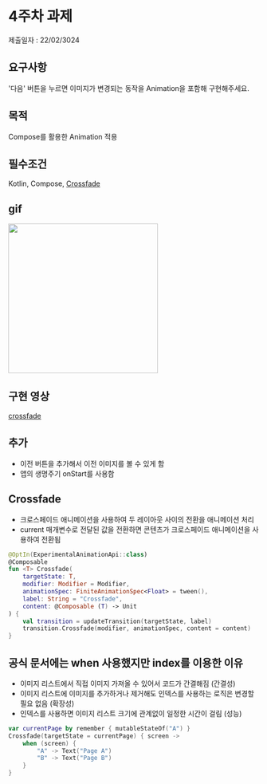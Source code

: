 # 4주차 과제
제출일자 : 22/02/3024

## 요구사항
'다음' 버튼을 누르면 이미지가 변경되는 동작을 Animation을 포함해 구현해주세요.

## 목적
Compose를 활용한 Animation 적용

## 필수조건
Kotlin, Compose, [Crossfade](https://developer.android.com/jetpack/compose/animation?hl=ko#crossfade)

## gif
<img src="https://github.com/vmkmym/android-templates/assets/71699054/a745fc50-fb12-4323-b19d-39c6b69fe864" width="300" />

## 구현 영상
[crossfade](https://github.com/vmkmym/android-templates/assets/71699054/6dac17da-b7e9-43d3-952c-ea0a1245c625)

## 추가
- 이전 버튼을 추가해서 이전 이미지를 볼 수 있게 함
- 앱의 생명주기 onStart를 사용함

## Crossfade
- 크로스페이드 애니메이션을 사용하여 두 레이아웃 사이의 전환을 애니메이션 처리
- current 매개변수로 전달된 값을 전환하면 콘텐츠가 크로스페이드 애니메이션을 사용하여 전환됨

```Kotlin
@OptIn(ExperimentalAnimationApi::class)
@Composable
fun <T> Crossfade(
    targetState: T,
    modifier: Modifier = Modifier,
    animationSpec: FiniteAnimationSpec<Float> = tween(),
    label: String = "Crossfade",
    content: @Composable (T) -> Unit
) {
    val transition = updateTransition(targetState, label)
    transition.Crossfade(modifier, animationSpec, content = content)
}
```

## 공식 문서에는 when 사용했지만 index를 이용한 이유
- 이미지 리스트에서 직접 이미지 가져올 수 있어서 코드가 간결해짐 (간결성)
- 이미지 리스트에 이미지를 추가하거나 제거해도 인덱스를 사용하는 로직은 변경할 필요 없음 (확장성)
- 인덱스를 사용하면 이미지 리스트 크기에 관계없이 일정한 시간이 걸림 (성능)
```Kotlin
var currentPage by remember { mutableStateOf("A") }
Crossfade(targetState = currentPage) { screen ->
    when (screen) {
        "A" -> Text("Page A")
        "B" -> Text("Page B")
    }
}
```
